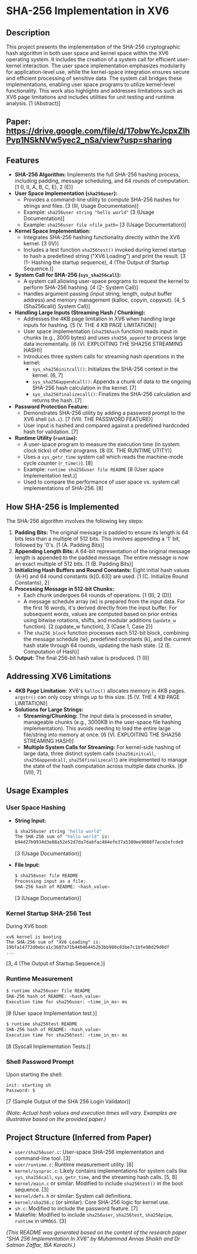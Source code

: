 
# SHA-256 Implementation in XV6

## Description

This project presents the implementation of the SHA-256 cryptographic hash algorithm in both user space and kernel space within the XV6 operating system. It includes the creation of a system call for efficient user-kernel interaction. The user space implementation emphasizes modularity for application-level use, while the kernel-space integration ensures secure and efficient processing of sensitive data. The system call bridges these implementations, enabling user space programs to utilize kernel-level functionality. This work also highlights and addresses limitations such as XV6 page limitations and includes utilities for unit testing and runtime analysis. [1 (Abstract)]


## Paper: https://drive.google.com/file/d/17obwYcJcpxZlhPvp1NSkNVw5yec2_nSa/view?usp=sharing
## Features

*   **SHA-256 Algorithm:** Implements the full SHA-256 hashing process, including padding, message scheduling, and 64 rounds of computation. [1 (I, II, A, B, C, E), 2 (E)]
*   **User Space Implementation (`sha256user`):**
    *   Provides a command-line utility to compute SHA-256 hashes for strings and files. [3 (III, Usage Documentation)]
    *   Example: `sha256user string "hello world"` [3 (Usage Documentation)]
    *   Example: `sha256user file <file_path>` [3 (Usage Documentation)]
*   **Kernel Space Implementation:**
    *   Integrates SHA-256 hashing functionality directly within the XV6 kernel. [3 (IV)]
    *   Includes a test function `sha256test()` invoked during kernel startup to hash a predefined string ("XV6 Loading") and print the result. [3 (1- Hashing the startup sequence), 4 (The Output of Startup Sequence.)]
*   **System Call for SHA-256 (`sys_sha256call`):**
    *   A system call allowing user-space programs to request the kernel to perform SHA-256 hashing. [4 (2- System Call)]
    *   Handles argument passing (input string, length, output buffer address) and memory management (kalloc, copyin, copyout). [4, 5 (Sha256call() System Call)]
*   **Handling Large Inputs (Streaming Hash / Chunking):**
    *   Addresses the 4KB page limitation in XV6 when handling large inputs for hashing. [5 (V. THE 4 KB PAGE LIMITATION)]
    *   User space implementation (`sha256hash` function) reads input in chunks (e.g., 3000 bytes) and uses `sha256_append` to process large data incrementally. [6 (VI. EXPLOITING THE SHA256 STREAMING HASH)]
    *   Introduces three system calls for streaming hash operations in the kernel:
        *   `sys_sha256initcall()`: Initializes the SHA-256 context in the kernel. [6, 7]
        *   `sys_sha256appendcall()`: Appends a chunk of data to the ongoing SHA-256 hash calculation in the kernel. [7]
        *   `sys_sha256finalizecall()`: Finalizes the SHA-256 calculation and returns the hash. [7]
*   **Password Protection Feature:**
    *   Demonstrates SHA-256 utility by adding a password prompt to the XV6 shell (`sh.c`). [7 (VIII. THE PASSWORD FEATURE)]
    *   User input is hashed and compared against a predefined hardcoded hash for validation. [7]
*   **Runtime Utility (`runtime`):**
    *   A user-space program to measure the execution time (in system clock ticks) of other programs. [8 (IX. THE RUNTIME UTITY)]
    *   Uses a `sys_getr_time` system call which reads the machine-mode cycle counter (`r_time()`). [8]
    *   Example: `runtime sha256user file README` [8 (User space Implementation test.)]
    *   Used to compare the performance of user space vs. system call implementations of SHA-256. [8]

## How SHA-256 is Implemented

The SHA-256 algorithm involves the following key steps:

1.  **Padding Bits:** The original message is padded to ensure its length is 64 bits less than a multiple of 512 bits. This involves appending a '1' bit, followed by '0's. [1 (A. Padding Bits)]
2.  **Appending Length Bits:** A 64-bit representation of the original message length is appended to the padded message. The entire message is now an exact multiple of 512 bits. [1 (B. Padding Bits)]
3.  **Initializing Hash Buffers and Round Constants:** Eight initial hash values (A-H) and 64 round constants (k[0..63]) are used. [1 (C. Initialize Round Constants), 2]
4.  **Processing Message in 512-bit Chunks:**
    *   Each chunk undergoes 64 rounds of operations. [1 (II), 2 (D)]
    *   A message schedule array (w) is prepared from the input data. For the first 16 words, it's derived directly from the input buffer. For subsequent words, values are computed based on prior entries using bitwise rotations, shifts, and modular additions (`update_w` function). [2 (update_w function), 3 (Case 1, Case 2)]
    *   The `sha256_block` function processes each 512-bit block, combining the message schedule (w), predefined constants (k), and the current hash state through 64 rounds, updating the hash state. [2 (E. Computation of Hash)]
5.  **Output:** The final 256-bit hash value is produced. [1 (I)]

## Addressing XV6 Limitations

*   **4KB Page Limitation:** XV6's `kalloc()` allocates memory in 4KB pages. `argstr()` can only copy strings up to this size. [5 (V. THE 4 KB PAGE LIMITATION)]
*   **Solutions for Large Strings:**
    *   **Streaming/Chunking:** The input data is processed in smaller, manageable chunks (e.g., 3000KB in the user-space file hashing implementation). This avoids needing to load the entire large file/string into memory at once. [6 (VI. EXPLOITING THE SHA256 STREAMING HASH)]
    *   **Multiple System Calls for Streaming:** For kernel-side hashing of large data, three distinct system calls (`sha256initcall`, `sha256appendcall`, `sha256finalizecall`) are implemented to manage the state of the hash computation across multiple data chunks. [6 (VII), 7]

## Usage Examples

### User Space Hashing

*   **String Input:**
    ```bash
    $ sha256user string "hello world"
    The SHA-256 sum of "hello world" is:
    b94d27b9934d3e08a52e52d7da7dabfac484efe37a5380ee9088f7ace2efcde9
    ```
    [3 (Usage Documentation)]

*   **File Input:**
    ```bash
    $ sha256user file README
    Processing input as a file:
    SHA-256 hash of README: <hash_value>
    ```
    [3 (Usage Documentation)]

### Kernel Startup SHA-256 Test

During XV6 boot:
```
xv6 kernel is booting
The SHA-256 sum of "XV6 Loading" is: 19bfa14772d0ebca1c3607a71b440464452b3bb980c83be7c1bfe90d29d0df
...
```
[3, 4 (The Output of Startup Sequence.)]

### Runtime Measurement

```bash
$ runtime sha256user file README
SHA-256 hash of README: <hash_value>
Execution time for sha256user: <time_in_ms> ms
```
[8 (User space Implementation test.)]

```bash
$ runtime sha256test README
SHA-256 hash of README: <hash_value>
Execution time for sha256test: <time_in_ms> ms
```
[8 (Syscall Implementation Tests.)]

### Shell Password Prompt

Upon starting the shell:
```
init: starting sh
Password: $
```
[7 (Sample Output of the SHA 256 Login Validator)]

*(Note: Actual hash values and execution times will vary. Examples are illustrative based on the provided paper.)*

## Project Structure (Inferred from Paper)

*   `user/sha256user.c`: User-space SHA-256 implementation and command-line tool. [3]
*   `user/runtime.c`: Runtime measurement utility. [8]
*   `kernel/sysproc.c`: Likely contains implementations for system calls like `sys_sha256call`, `sys_getr_time`, and the streaming hash calls. [5, 8]
*   `kernel/main.c` or similar: Modified to include `sha256test()` in the boot sequence. [3]
*   `kernel/defs.h` or similar: System call definitions.
*   `kernel/sha256.c` (or similar): Core SHA-256 logic for kernel use.
*   `sh.c`: Modified to include the password feature. [7]
*   Makefile: Modified to include `sha256user`, `sha256test`, `sha256pipe`, `runtime` in `UPROGS`. [3]

*(This README was generated based on the content of the research paper "SHA 256 Implementation In XV6" by Muhammad Annas Shaikh and Dr Salman Zaffar, IBA Karachi.)*
```
